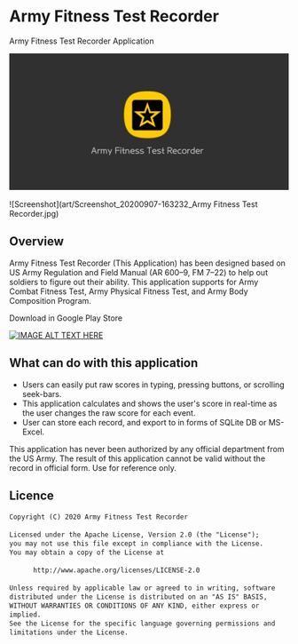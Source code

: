 # Army Fitness Test Recorder
Army Fitness Test Recorder Application

![Screenshot](art/20200907_165355.jpg)

![Screenshot](art/Screenshot_20200907-163232_Army Fitness Test Recorder.jpg)

## Overview
Army Fitness Test Recorder (This Application) has been designed based on US Army Regulation and Field Manual (AR 600–9, FM 7–22) to help out soldiers to figure out their ability. This application supports for Army Combat Fitness Test, Army Physical Fitness Test, and Army Body Composition Program.

Download in Google Play Store

<a href="https://play.google.com/store/apps/details?id=mil.army.fitnesstest"
target="_blank">
<img src="https://play.google.com/intl/en_us/badges/images/generic/en_badge_web_generic.png"
alt="IMAGE ALT TEXT HERE" width="200"/></a>

## What can do with this application
- Users can easily put raw scores in typing, pressing buttons, or scrolling seek-bars.
- This application calculates and shows the user's score in real-time as the user changes the raw score for each event.
- User can store each record, and export to in forms of SQLite DB or MS-Excel.

This application has never been authorized by any official department from the US Army. The result of this application cannot be valid without the record in official form. Use for reference only.

## Licence
    Copyright (C) 2020 Army Fitness Test Recorder

    Licensed under the Apache License, Version 2.0 (the "License");
    you may not use this file except in compliance with the License.
    You may obtain a copy of the License at

          http://www.apache.org/licenses/LICENSE-2.0

    Unless required by applicable law or agreed to in writing, software
    distributed under the License is distributed on an "AS IS" BASIS,
    WITHOUT WARRANTIES OR CONDITIONS OF ANY KIND, either express or implied.
    See the License for the specific language governing permissions and
    limitations under the License.
